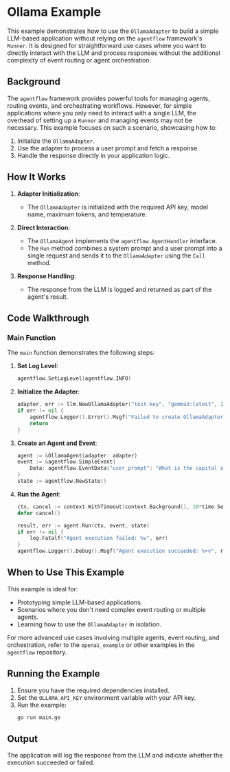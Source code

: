 # Ollama Example

This example demonstrates how to use the `OllamaAdapter` to build a simple LLM-based application without relying on the `agentflow` framework's `Runner`. It is designed for straightforward use cases where you want to directly interact with the LLM and process responses without the additional complexity of event routing or agent orchestration.

## Background

The `agentflow` framework provides powerful tools for managing agents, routing events, and orchestrating workflows. However, for simple applications where you only need to interact with a single LLM, the overhead of setting up a `Runner` and managing events may not be necessary. This example focuses on such a scenario, showcasing how to:

1. Initialize the `OllamaAdapter`.
2. Use the adapter to process a user prompt and fetch a response.
3. Handle the response directly in your application logic.

## How It Works

1. **Adapter Initialization**:
   - The `OllamaAdapter` is initialized with the required API key, model name, maximum tokens, and temperature.

2. **Direct Interaction**:
   - The `OllamaAgent` implements the `agentflow.AgentHandler` interface.
   - The `Run` method combines a system prompt and a user prompt into a single request and sends it to the `OllamaAdapter` using the `Call` method.

3. **Response Handling**:
   - The response from the LLM is logged and returned as part of the agent's result.

## Code Walkthrough

### Main Function

The `main` function demonstrates the following steps:

1. **Set Log Level**:
   ```go
   agentflow.SetLogLevel(agentflow.INFO)
   ```

2. **Initialize the Adapter**:
   ```go
   adapter, err := llm.NewOllamaAdapter("test-key", "gemma3:latest", 100, 0.7)
   if err != nil {
       agentflow.Logger().Error().Msgf("Failed to create OllamaAdapter: %v", err)
       return
   }
   ```

3. **Create an Agent and Event**:
   ```go
   agent := &OllamaAgent{adapter: adapter}
   event := &agentflow.SimpleEvent{
       Data: agentflow.EventData{"user_prompt": "What is the capital of France?"},
   }
   state := agentflow.NewState()
   ```

4. **Run the Agent**:
   ```go
   ctx, cancel := context.WithTimeout(context.Background(), 10*time.Second)
   defer cancel()

   result, err := agent.Run(ctx, event, state)
   if err != nil {
       log.Fatalf("Agent execution failed: %v", err)
   }
   agentflow.Logger().Debug().Msgf("Agent execution succeeded: %+v", result)
   ```

## When to Use This Example

This example is ideal for:
- Prototyping simple LLM-based applications.
- Scenarios where you don't need complex event routing or multiple agents.
- Learning how to use the `OllamaAdapter` in isolation.

For more advanced use cases involving multiple agents, event routing, and orchestration, refer to the `openai_example` or other examples in the `agentflow` repository.

## Running the Example

1. Ensure you have the required dependencies installed.
2. Set the `OLLAMA_API_KEY` environment variable with your API key.
3. Run the example:
   ```bash
   go run main.go
   ```

## Output

The application will log the response from the LLM and indicate whether the execution succeeded or failed.
